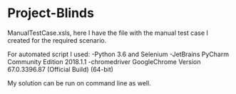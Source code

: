 # Project-Blinds
ManualTestCase.xsls, here I have the file with the manual test case I created for the required scenario.

For automated script I used:
-Python 3.6 and Selenium
-JetBrains PyCharm Community Edition 2018.1.1
-chromedriver
GoogleChrome Version 67.0.3396.87 (Official Build) (64-bit)

My solution can be run on command line as well.
